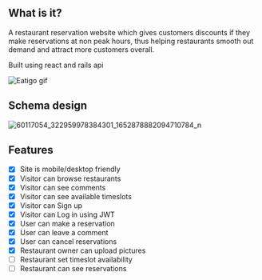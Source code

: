 ## What is it?

A restaurant reservation website which gives customers discounts if they make reservations at non peak hours, thus helping restaurants smooth out demand and attract more customers overall.

Built using react and rails api

![Eatigo gif](https://user-images.githubusercontent.com/9881038/74096703-84240080-4b45-11ea-92a7-a8c1d4ebc0d0.gif)


## Schema design
![60117054_322959978384301_1652878882094710784_n](https://user-images.githubusercontent.com/9881038/74096518-7cfbf300-4b43-11ea-8a78-8483e769e0e4.png)

## Features

- [x] Site is mobile/desktop friendly
- [x] Visitor can browse restaurants
- [x] Visitor can see comments
- [x] Visitor can see available timeslots
- [x] Visitor can Sign up
- [x] Visitor can Log in using JWT
- [x] User can make a reservation
- [x] User can leave a comment
- [x] User can cancel reservations
- [x] Restaurant owner can upload pictures
- [ ] Restaurant set timeslot availability
- [ ] Restaurant can see reservations
